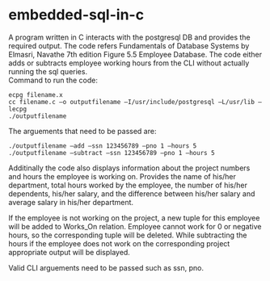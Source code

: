 # embedded-sql-in-c

A program written in C interacts with the postgresql DB and provides the required output. 
The code refers Fundamentals of Database Systems by Elmasri, Navathe 7th edition Figure 5.5 Employee Database. The code either adds or subtracts employee working hours from the CLI without actually running the sql queries.  
Command to run the code:

```
ecpg filename.x
cc filename.c –o outputfilename –I/usr/include/postgresql –L/usr/lib –lecpg
./outputfilename
```
The arguements that need to be passed are:
```
./outputfilename –add –ssn 123456789 –pno 1 –hours 5
./outputfilename –subtract –ssn 123456789 –pno 1 –hours 5
```
Additinally the code also displays information about the project numbers and hours the employee is working on. Provides the name of his/her department, total hours worked by the employee, the number of his/her dependents, his/her salary, and the difference between his/her salary and average salary in his/her department.

If the employee is not working on the project, a new tuple for this employee will be added to Works_On relation. Employee cannot work for 0 or negative hours, so the corresponding tuple will be deleted. While subtracting the hours if the employee does not work on the corresponding project appropriate output will be displayed. 

Valid CLI arguements need to be passed such as ssn, pno.
